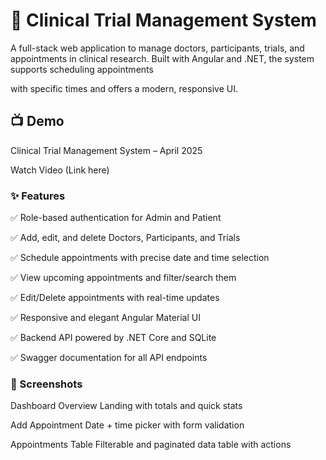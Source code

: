 # 🧪 Clinical Trial Management System

<p>A full-stack web application to manage doctors, participants, trials, and appointments in clinical research. Built with Angular and .NET, the system supports scheduling appointments <p> with specific times and offers a modern, responsive UI.

## 📺 Demo
<p>Clinical Trial Management System – April 2025
<p> Watch Video (Link here)

### ✨ Features
<p> ✅ Role-based authentication for Admin and Patient
<p> ✅ Add, edit, and delete Doctors, Participants, and Trials
<p> ✅ Schedule appointments with precise date and time selection
<p> ✅ View upcoming appointments and filter/search them
<p> ✅ Edit/Delete appointments with real-time updates
<p> ✅ Responsive and elegant Angular Material UI
<p> ✅ Backend API powered by .NET Core and SQLite
<p> ✅ Swagger documentation for all API endpoints

### 📸 Screenshots
Dashboard Overview
Landing with totals and quick stats

Add Appointment
Date + time picker with form validation

Appointments Table
Filterable and paginated data table with actions

